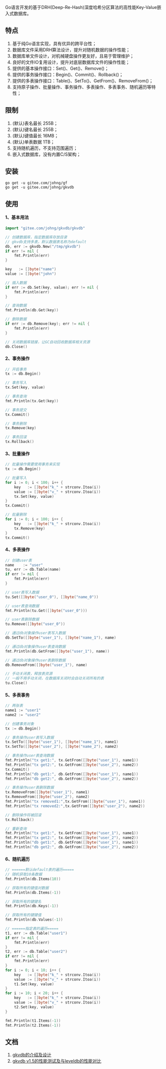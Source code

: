Go语言开发的基于DRH(Deep-Re-Hash)深度哈希分区算法的高性能Key-Value嵌入式数据库。

## 特点
1. 基于纯Go语言实现，具有优异的跨平台性；
1. 数据库文件采用DRH算法设计，提升对随机数据的操作性能；
1. 数据库单文件设计，对机械硬盘操作更友好，且易于管理维护；
1. 良好的文件IO复用设计，提升对底层数据库文件的操作性能；
1. 提供的基本操作接口：Set()、Get()、Remove()；
1. 提供的事务操作接口：Begin()、Commit()、Rollback()；
1. 提供的多表操作接口：Table()、SetTo()、GetFrom()、RemoveFrom()；
1. 支持原子操作、批量操作、事务操作、多表操作、多表事务、随机遍历等特性；


## 限制
1. (默认)表名最长 255B；
1. (默认)键名最长 255B；
1. (默认)键值最长 16MB；
1. (默认)单表数据 1TB；
1. 支持随机遍历，不支持范围遍历；
1. 嵌入式数据库，没有内置C/S架构；


## 安装
```
go get -u gitee.com/johng/gf
go get -u gitee.com/johng/gkvdb
```


## 使用
#### 1、基本用法
```go
import "gitee.com/johng/gkvdb/gkvdb"

// 创建数据库，指定数据库存放目录
// gkvdb支持多表，默认数据表名称为default
db, err := gkvdb.New("/tmp/gkvdb")
if err != nil {
    fmt.Println(err)
}

key   := []byte("name")
value := []byte("john")

// 插入数据
if err := db.Set(key, value); err != nil {
    fmt.Println(err)
}

// 查询数据
fmt.Println(db.Get(key))

// 删除数据
if err := db.Remove(key); err != nil {
    fmt.Println(err)
}

// 关闭数据库链接，让GC自动回收数据库相关资源
db.Close()
```


#### 2、事务操作
```go
// 开启事务
tx := db.Begin()

// 事务写入
tx.Set(key, value)

// 事务查询
fmt.Println(tx.Get(key))

// 事务提交
tx.Commit()

// 事务删除
tx.Remove(key)

// 事务回滚
tx.Rollback()

```

#### 3、批量操作
```go
// 批量操作需要使用事务来实现
tx := db.Begin()

// 批量写入
for i := 0; i < 100; i++ {
    key   := []byte("k_" + strconv.Itoa(i))
    value := []byte("v_" + strconv.Itoa(i))
    tx.Set(key, value)
}
tx.Commit()

// 批量删除
for i := 0; i < 100; i++ {
    key   := []byte("k_" + strconv.Itoa(i))
    tx.Remove(key)
}
tx.Commit()
```

#### 4、多表操作
```go
// 创建user表
name    := "user"
tu, err := db.Table(name)
if err != nil {
    fmt.Println(err)
}

// user表写入数据
tu.Set([]byte("user_0"), []byte("name_0"))

// user表查询数据
fmt.Println(tu.Get([]byte("user_0")))

// user表删除数据
tu.Remove([]byte("user_0"))

// 通过db对象操作user表写入数据
db.SetTo([]byte("user_1"), []byte("name_1"), name)

// 通过db对象操作user表查询数据
fmt.Println(db.GetFrom([]byte("user_1"), name))

// 通过db对象操作user表删除数据
db.RemoveFrom([]byte("user_1"), name)

// 手动关闭表，释放表资源
// 一般不用手动关闭，在数据库关闭时会自动关闭所有的表
tu.Close()
```


#### 5、多表事务
```go
// 两张表
name1 := "user1"
name2 := "user2"

// 创建事务对象
tx := db.Begin()

// 事务操作user表写入数据
tx.SetTo([]byte("user_1"), []byte("name_1"), name1)
tx.SetTo([]byte("user_2"), []byte("name_2"), name2)

// 事务操作user表查询数据
fmt.Println("tx get1:", tx.GetFrom([]byte("user_1"), name1))
fmt.Println("tx get2:", tx.GetFrom([]byte("user_2"), name2))
tx.Commit()
fmt.Println("db get1:", db.GetFrom([]byte("user_1"), name1))
fmt.Println("db get2:", db.GetFrom([]byte("user_2"), name2))

// 事务操作user表删除数据
tx.RemoveFrom([]byte("user_1"), name1)
tx.RemoveFrom([]byte("user_2"), name2)
fmt.Println("tx removed1:",tx.GetFrom([]byte("user_1"), name1))
fmt.Println("tx removed2:",tx.GetFrom([]byte("user_2"), name2))

// 删除操作将被回滚
tx.Rollback()

// 重新查询
fmt.Println("tx get1:", tx.GetFrom([]byte("user_1"), name1))
fmt.Println("tx get2:", tx.GetFrom([]byte("user_2"), name2))
fmt.Println("db get1:", db.GetFrom([]byte("user_1"), name1))
fmt.Println("db get2:", db.GetFrom([]byte("user_2"), name2))
```


#### 6、随机遍历
```go
// ======默认default表的遍历=====
// 随机获取10条数据
fmt.Println(db.Items(10))

// 获取所有的键值对数据
fmt.Println(db.Items(-1))

// 获取所有的键键名
fmt.Println(db.Keys(-1))

// 获取所有的键键值
fmt.Println(db.Values(-1))

// ======指定表的遍历=====
t1, err := db.Table("user1")
if err != nil {
    fmt.Println(err)
}
t2, err := db.Table("user2")
if err != nil {
    fmt.Println(err)
}
for i := 0; i < 10; i++ {
    key   := []byte("k_" + strconv.Itoa(i))
    value := []byte("v_" + strconv.Itoa(i))
    t1.Set(key, value)
}
for i := 10; i < 20; i++ {
    key   := []byte("k_" + strconv.Itoa(i))
    value := []byte("v_" + strconv.Itoa(i))
    t2.Set(key, value)
}

fmt.Println(t1.Items(-1))
fmt.Println(t2.Items(-1))
```

## 文档
1. [gkvdb的介绍及设计](http://johng.cn/gkvdb-brief/)
1. [gkvdb v1.5的性能测试及与leveldb的性能对比](http://johng.cn/gkvdb-performance-test-1-5/)

